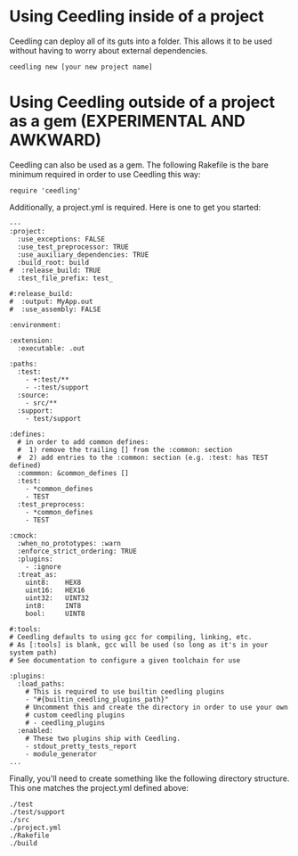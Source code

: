 Using Ceedling inside of a project
==================================

Ceedling can deploy all of its guts into a folder. This allows it
to be used without having to worry about external dependencies.

    ceedling new [your new project name]

Using Ceedling outside of a project as a gem (EXPERIMENTAL AND AWKWARD)
=======================================================================

Ceedling can also be used as a gem. The following Rakefile is the
bare minimum required in order to use Ceedling this way:

    require 'ceedling'

Additionally, a project.yml is required. Here is one to get you
started:

    ---
    :project:
      :use_exceptions: FALSE
      :use_test_preprocessor: TRUE
      :use_auxiliary_dependencies: TRUE
      :build_root: build
    #  :release_build: TRUE
      :test_file_prefix: test_
    
    #:release_build:
    #  :output: MyApp.out
    #  :use_assembly: FALSE
    
    :environment:
    
    :extension:
      :executable: .out
    
    :paths:
      :test:
        - +:test/**
        - -:test/support
      :source:
        - src/**
      :support:
        - test/support
    
    :defines:
      # in order to add common defines:
      #  1) remove the trailing [] from the :common: section
      #  2) add entries to the :common: section (e.g. :test: has TEST defined)
      :commmon: &common_defines []
      :test:
        - *common_defines
        - TEST
      :test_preprocess:
        - *common_defines
        - TEST
    
    :cmock:
      :when_no_prototypes: :warn
      :enforce_strict_ordering: TRUE
      :plugins:
        - :ignore
      :treat_as:
        uint8:    HEX8
        uint16:   HEX16
        uint32:   UINT32
        int8:     INT8
        bool:     UINT8
    
    #:tools:
    # Ceedling defaults to using gcc for compiling, linking, etc.
    # As [:tools] is blank, gcc will be used (so long as it's in your system path)
    # See documentation to configure a given toolchain for use
    
    :plugins:
      :load_paths:
        # This is required to use builtin ceedling plugins
        - "#{builtin_ceedling_plugins_path}"
        # Uncomment this and create the directory in order to use your own 
        # custom ceedling plugins
        # - ceedling_plugins
      :enabled:
        # These two plugins ship with Ceedling.
        - stdout_pretty_tests_report
        - module_generator
    ...

Finally, you'll need to create something like the following directory structure. This one matches the project.yml
defined above:

    ./test
    ./test/support
    ./src
    ./project.yml
    ./Rakefile
    ./build
